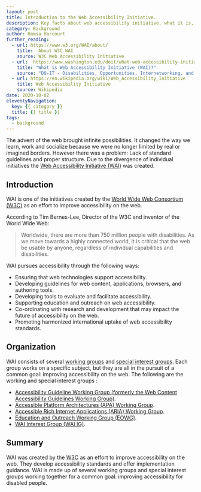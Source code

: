 ```yaml
---
layout: post
title: Introduction to the Web Accessibility Initiative.
description: Key facts about web accessibility initiative, what it is, and why it exists.
category: Background
author: Hamsa Harcourt
further_reading:
  - url: https://www.w3.org/WAI/about/
    title:  About W3C WAI
    source: W3C Web Accessibility Initiative
  - url:  https://www.washington.edu/doit/what-web-accessibility-initiative-wai
    title: "What is Web Accessibility Initiative (WAI)?"
    source: "DO-IT - Disabilities, Opportunities, Internetworking, and Technology"
  - url: https://en.wikipedia.org/wiki/Web_Accessibility_Initiative
    title: Web Accessibility Initiative
    source: Wikipedia
date: 2020-10-02
eleventyNavigation:
  key: {{ category }}
  title: {{ title }}
tags:
  - background
---
```


The advent of the web brought infinite possibilities. It changed the way we learn, work and socialize because we were no longer limited by real or imagined borders. However there was a problem: Lack of standard guidelines and proper structure. Due to the divergence of individual initiatives the [Web Accessibility Initiative (<abbr>WAI</abbr>)](https://www.w3.org/WAI/) was created.

## Introduction

WAI is one of the initiatives created by the [World Wide Web Consortium (<abbr>W3C</abbr>)](https://www.w3.org/Consortium/) as an effort to improve accessibility on the web.

According to Tim Bernes-Lee, Director of the W3C and inventor of the World Wide Web:

<blockquote>
	<p>Worldwide, there are more than 750 million people with disabilities. As we move towards a highly connected world, it is critical that the web be usable by anyone, regardless of individual capabilities and disabilities.</p>
</blockquote>

<abbr>WAI</abbr> pursues accessibility through the following ways:

- Ensuring that web technologies support accessibility.
- Developing guidelines for web content, applications, browsers, and authoring tools.
- Developing tools to evaluate and facilitate accessibility.
- Supporting education and outreach on web accessibility.
- Co-ordinating with research and development that may impact the future of accessibility on the web.
- Promoting harmonized international uptake of web accessibility standards.

## Organization

WAI consists of several [working groups](https://en.wikipedia.org/wiki/Working_group) and [special interest groups](https://en.wikipedia.org/wiki/Special_Interest_Group). Each group works on a specific subject, but they are all in the pursuit of a common goal: improving accessibility on the web. The following are the working and special interest groups :

- [Accessibility Guideline Working Group (formerly the Web Content Accessibility Guidelines Working Group)](https://www.w3.org/WAI/GL/).
- [Accessible Platform Architectures (APA) Working Group](https://www.w3.org/WAI/APA/).
- [Accessible Rich Internet Applications (ARIA) Working Group](https://www.w3.org/WAI/ARIA/).
- [Education and Outreach Working Group (EOWG)](https://www.w3.org/WAI/about/groups/eowg/).
- [WAI Interest Group (WAI IG)](https://www.w3.org/WAI/about/groups/waiig/).

## Summary

WAI was created by the [W3C](https://www.w3.org/Consortium/) as an effort to improve accessibility on the web. They develop accessibility standards and offer implementation guidance. WAI is made up of several working groups and special interest groups working together for a common goal: improving accessibility for disabled people.

